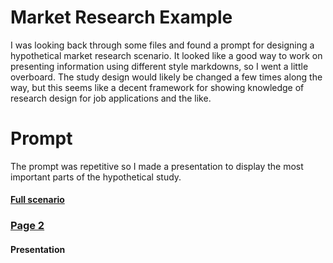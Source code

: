 # Market Research Example

I was looking back through some files and found a prompt for designing a hypothetical market research scenario. It looked like a good way to work on presenting information using different style markdowns, so I went a little overboard. The study design would likely be changed a few times along the way, but this seems like a decent framework for showing knowledge of research design for job applications and the like.

# Prompt

The prompt was repetitive so I made a presentation to display the most important parts of the hypothetical study.

#### [Full scenario](market_scenario_presentation.html)

<h3><a href="market_scenario_presentation.html">Page 2</a></h3>

#### Presentation
